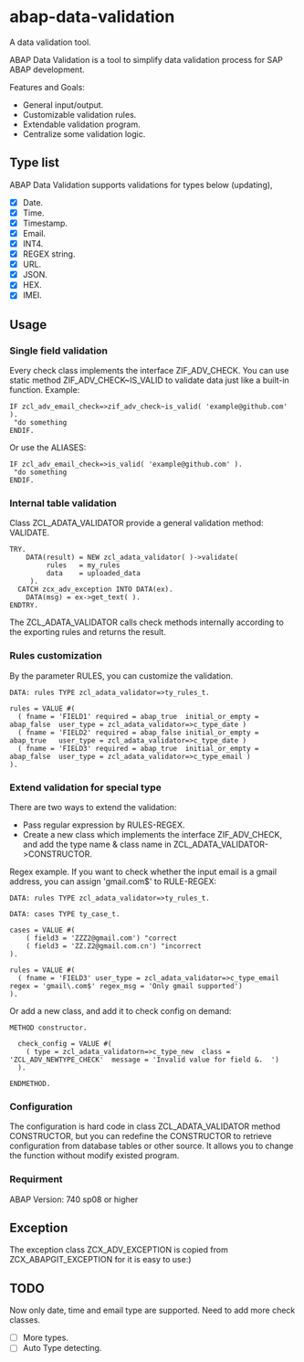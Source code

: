 # abap-data-validation
A data validation tool.

ABAP Data Validation is a tool to simplify data validation process for SAP ABAP development.

Features and Goals:
* General input/output.
* Customizable validation rules.
* Extendable validation program.
* Centralize some validation logic.

## Type list
ABAP Data Validation supports validations for types below (updating),
- [x] Date.
- [x] Time.
- [x] Timestamp.
- [x] Email.
- [x] INT4.
- [x] REGEX string.
- [x] URL.
- [x] JSON.
- [x] HEX.
- [x] IMEI.

## Usage

### Single field validation 
Every check class implements the interface ZIF_ADV_CHECK. You can use static method ZIF_ADV_CHECK~IS_VALID to validate data just like a built-in function. Example:

    IF zcl_adv_email_check=>zif_adv_check~is_valid( 'example@github.com' ).
     "do something
    ENDIF.

Or use the ALIASES:

    IF zcl_adv_email_check=>is_valid( 'example@github.com' ).
     "do something
    ENDIF.

### Internal table validation
Class ZCL_ADATA_VALIDATOR provide a general validation method: VALIDATE. 

    TRY.
        DATA(result) = NEW zcl_adata_validator( )->validate(
             rules   = my_rules
             data    = uploaded_data
         ).
      CATCH zcx_adv_exception INTO DATA(ex).
        DATA(msg) = ex->get_text( ).
    ENDTRY.    

The ZCL_ADATA_VALIDATOR calls check methods internally according to the exporting rules and returns the result.

### Rules customization
By the parameter RULES, you can customize the validation.

    DATA: rules TYPE zcl_adata_validator=>ty_rules_t.

    rules = VALUE #(
      ( fname = 'FIELD1' required = abap_true  initial_or_empty = abap_false  user_type = zcl_adata_validator=>c_type_date )
      ( fname = 'FIELD2' required = abap_false initial_or_empty = abap_true   user_type = zcl_adata_validator=>c_type_date )
      ( fname = 'FIELD3' required = abap_true  initial_or_empty = abap_false  user_type = zcl_adata_validator=>c_type_email )
    ).

### Extend validation for special type
There are two ways to extend the validation:
* Pass regular expression by RULES-REGEX.
* Create a new class which implements the interface ZIF_ADV_CHECK, and add the type name & class name in ZCL_ADATA_VALIDATOR->CONSTRUCTOR.

Regex example. If you want to check whether the input email is a gmail address, you can assign 'gmail\.com$' to RULE-REGEX:

    DATA: rules TYPE zcl_adata_validator=>ty_rules_t.

    DATA: cases TYPE ty_case_t.

    cases = VALUE #(
        ( field3 = 'ZZZ2@gmail.com') "correct
        ( field3 = 'ZZ.Z2@gmail.com.cn') "incorrect
    ).

    rules = VALUE #(
      ( fname = 'FIELD3' user_type = zcl_adata_validator=>c_type_email regex = 'gmail\.com$' regex_msg = 'Only gmail supported')
    ).
    
Or add a new class, and add it to check config on demand: 

    METHOD constructor.

      check_config = VALUE #(
        ( type = zcl_adata_validatorn=>c_type_new  class = 'ZCL_ADV_NEWTYPE_CHECK'  message = 'Invalid value for field &.  ')
      ).

    ENDMETHOD.
    
### Configuration 
The configuration is hard code in class ZCL_ADATA_VALIDATOR method CONSTRUCTOR, but you can redefine the CONSTRUCTOR to retrieve configuration from database tables or other source. It allows you to change the function without modify existed program.

### Requirment
ABAP Version: 740 sp08 or higher

## Exception
The exception class ZCX_ADV_EXCEPTION is copied from ZCX_ABAPGIT_EXCEPTION for it is easy to use:)

## TODO
Now only date, time and email type are supported. Need to add more check classes.
- [ ] More types.
- [ ] Auto Type detecting.
